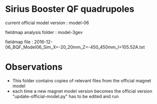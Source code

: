 Sirius Booster QF quadrupoles
=============================

current official model version : model-06

fieldmap analysis folder       : model-3gev

fieldmap file                  : 2016-12-06_BQF_Model06_Sim_X=-20_20mm_Z=-450_450mm_I=105.52A.txt


Observations
============

- This folder contains copies of relevant files from the official magnet model
- each time a new magnet model version becomes the official version "update-official-model.py" has to be edited and run

